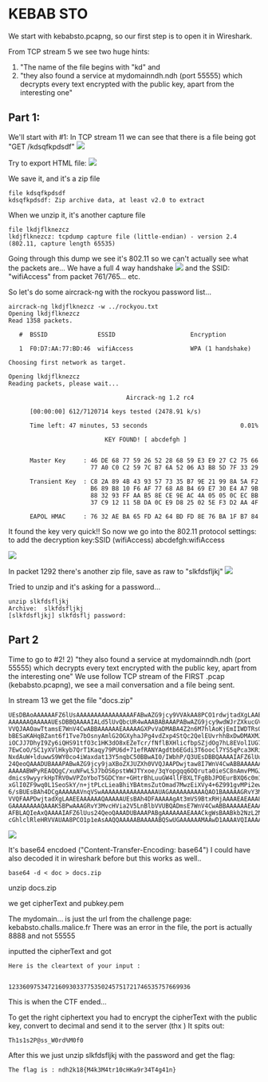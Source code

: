 # KEBAB STO
We start with kebabsto.pcapng, so our first step is to open it in Wireshark.

From TCP stream 5 we see two huge hints:
1) "The name of the file begins with "kd"
and
2) "they also found a service at mydomainndh.ndh (port 55555) which decrypts every text encrypted with the public key, apart from the interesting one"
## Part 1:
We'll start with #1:
In TCP stream 11 we can see that there is a file being got "GET /kdsqfkpdsdf"
<img src='stream11.png'/>

Try to export HTML file: 
<img src='ExportHTTP.png'/>

We save it, and it's a zip file
```
file kdsqfkpdsdf
kdsqfkpdsdf: Zip archive data, at least v2.0 to extract
```

When we unzip it, it's another capture file

```
file lkdjflknezcz
lkdjflknezcz: tcpdump capture file (little-endian) - version 2.4 (802.11, capture length 65535)
```

Going through this dump we see it's 802.11 so we can't actually see what the packets are...
We have a full 4 way handshake 
<img src='EAPOL.png'/>
and the SSID: "wifiAccess" from packet 761/765... etc. 

So let's do some aircrack-ng with the rockyou password list...

```
aircrack-ng lkdjflknezcz -w ../rockyou.txt
Opening lkdjflknezcz
Read 1358 packets.

   #  BSSID              ESSID                     Encryption

   1  F0:D7:AA:77:BD:46  wifiAccess                WPA (1 handshake)

Choosing first network as target.

Opening lkdjflknezcz
Reading packets, please wait...

                                 Aircrack-ng 1.2 rc4

      [00:00:00] 612/7120714 keys tested (2478.91 k/s)

      Time left: 47 minutes, 53 seconds                          0.01%

                           KEY FOUND! [ abcdefgh ]


      Master Key     : 46 DE 68 77 59 26 52 28 68 59 E3 E9 27 C2 75 66
                       77 A0 C0 C2 59 7C B7 6A 52 06 A3 B8 5D 7F 33 29

      Transient Key  : C8 2A 89 4B 43 93 57 73 35 B7 9E 21 99 8A 5A F2
                       B6 89 B8 10 F6 AF 77 68 A8 B4 69 E7 30 E4 A7 9B
                       88 32 93 FF AA B5 8E CE 9E AC 4A 05 05 0C EC BB
                       37 C9 12 11 5B DA 0C E9 D8 25 02 5E F3 D2 AA 4F

      EAPOL HMAC     : 76 32 AE BA 65 FD A2 64 BD FD 8E 76 BA 1F B7 84
```
It found the key very quick!!
So now we go into the 802.11 protocol settings: to add the decryption key:SSID (wifiAccess) 
abcdefgh:wifiAccess

<img src='keys.png'/>

In packet 1292 there's another zip file, save as raw to "slkfdsfljkj"
<img src='1292.png'/>

Tried to unzip and it's asking for a password...
```
unzip slkfdsfljkj
Archive:  slkfdsfljkj
[slkfdsfljkj] slkfdsflj password:
```

## Part 2
Time to go to #2!
2) "they also found a service at mydomainndh.ndh (port 55555) which decrypts every text encrypted with the public key, apart from the interesting one"
We use follow TCP stream of the FIRST .pcap (kebabsto.pcapng), we see a mail conversation and a file being sent.

In stream 13 we get the file "docs.zip"
```
UEsDBAoAAAAAAFZ6lUsAAAAAAAAAAAAAAAAFABwAZG9jcy9VVAkAA8PCO1rdwjtadXgLAAEE
AAAAAAQAAAAAUEsDBBQAAAAIALd5lUvQbcUR4wAAABABAAAPABwAZG9jcy9wdWJrZXkucGVt
VVQJAAOawTtamsE7WnV4CwABBAAAAAAEAAAAAGXPvVaDMABA4Z2n6M7hlAoKjEmIIWDTRsQD
bBESaKAHqBZant6f1Tve7bOsnyAmlG2OGXyhaJPg4vdZxp4StQc2QelEUvrhhBxDwDMAXMJA
iOCJJ7DhyI9Zy6iQHS91tfO3c1HK3dO8xEZeTcr/fNflBXHlicfbpSZjdOg7hL8EVolIUG76
7EwCoO/SC1yXVlHkyb7QrT1Kaqy79PU6d+71efRANYAgdtb6EGdi3T6oocl7YS5qPca3KRig
NxdAuW+lduwwS9WY0co4iWaxdat13Y5nqbC50BBwAI0/IWbhP/Q3UEsDBBQAAAAIAFZ6lUus
24QeoQAAADUBAAAPABwAZG9jcy9jaXBoZXJUZXh0VVQJAAPDwjtaw8I7WnV4CwABBAAAAAAE
AAAAABWPyREAQQgC/xuNFwL5J7bOS6pstWWJTYxoe/3qYopgqq6OQruta0ieSC8nAmvPMGJU
dmics9wyyrkHpTRV0wVPZoYboT5GDCYmr+GHtrBhLuuGW4llFBXLTFgBbJPOEurBXQ6c0m1c
xGlI0ZF9wq0L1SeoSkY/n+jtPLcLieaBhiYBAtmsZutOmad7MwzEiXVy4+6Z991gvMPi2ewk
6/sBUEsBAh4DCgAAAAAAVnqVSwAAAAAAAAAAAAAAAAUAGAAAAAAAAAAQAO1BAAAAAGRvY3Mv
VVQFAAPDwjtadXgLAAEEAAAAAAQAAAAAUEsBAh4DFAAAAAgAt3mVS9BtxRHjAAAAEAEAAA8A
GAAAAAAAAQAAAKSBPwAAAGRvY3MvcHVia2V5LnBlbVVUBQADmsE7WnV4CwABBAAAAAAEAAAA
AFBLAQIeAxQAAAAIAFZ6lUus24QeoQAAADUBAAAPABgAAAAAAAEAAACkgWsBAABkb2NzL2Np
cGhlclRleHRVVAUAA8PCO1p1eAsAAQQAAAAABAAAAABQSwUGAAAAAAMAAwD1AAAAVQIAAAAA
```
<img src='docs.zip.png'/>

It's base64 encdoed ("Content-Transfer-Encoding: base64") I could have also decoded it in wireshark before but this works as well..
```
base64 -d < doc > docs.zip
```

unzip docs.zip

we get cipherText and pubkey.pem

The mydomain... is just the url from the challenge page: kebabsto.challs.malice.fr
There was an error in the file, the port is actually 8888 and not 55555

inputted the cipherText and got 
```
Here is the cleartext of your input :


123360975347216093033775350245751721746535757669936
```
This is when the CTF ended...

To get the right ciphertext you had to encrypt the cipherText with the public key, convert to decimal and send it to the server (thx <pzoejkdfez> )
It spits out: 
```
Th1s1s2P@ss_W0rd%M0f0
```

After this we just unzip slkfdsfljkj with the password and get the flag:
```
The flag is : ndh2k18{M4k3M4tr10cHKa9r34T4g41n}
```

